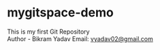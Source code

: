 # mygitspace-demo
This is my first Git Repository
<br>
Author - Bikram Yadav
Email: vyadav02@gmail.com